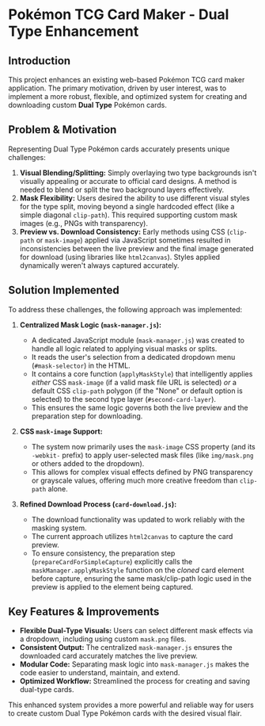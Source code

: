 # Pokémon TCG Card Maker - Dual Type Enhancement

## Introduction

This project enhances an existing web-based Pokémon TCG card maker application. The primary motivation, driven by user interest, was to implement a more robust, flexible, and optimized system for creating and downloading custom **Dual Type** Pokémon cards.

## Problem & Motivation

Representing Dual Type Pokémon cards accurately presents unique challenges:

1.  **Visual Blending/Splitting:** Simply overlaying two type backgrounds isn't visually appealing or accurate to official card designs. A method is needed to blend or split the two background layers effectively.
2.  **Mask Flexibility:** Users desired the ability to use different visual styles for the type split, moving beyond a single hardcoded effect (like a simple diagonal `clip-path`). This required supporting custom mask images (e.g., PNGs with transparency).
3.  **Preview vs. Download Consistency:** Early methods using CSS (`clip-path` or `mask-image`) applied via JavaScript sometimes resulted in inconsistencies between the live preview and the final image generated for download (using libraries like `html2canvas`). Styles applied dynamically weren't always captured accurately.

## Solution Implemented

To address these challenges, the following approach was implemented:

1.  **Centralized Mask Logic (`mask-manager.js`):**
    * A dedicated JavaScript module (`mask-manager.js`) was created to handle all logic related to applying visual masks or splits.
    * It reads the user's selection from a dedicated dropdown menu (`#mask-selector`) in the HTML.
    * It contains a core function (`applyMaskStyle`) that intelligently applies *either* CSS `mask-image` (if a valid mask file URL is selected) *or* a default CSS `clip-path` polygon (if the "None" or default option is selected) to the second type layer (`#second-card-layer`).
    * This ensures the same logic governs both the live preview and the preparation step for downloading.

2.  **CSS `mask-image` Support:**
    * The system now primarily uses the `mask-image` CSS property (and its `-webkit-` prefix) to apply user-selected mask files (like `img/mask.png` or others added to the dropdown).
    * This allows for complex visual effects defined by PNG transparency or grayscale values, offering much more creative freedom than `clip-path` alone.

3.  **Refined Download Process (`card-download.js`):**
    * The download functionality was updated to work reliably with the masking system.
    * The current approach utilizes `html2canvas` to capture the card preview.
    * To ensure consistency, the preparation step (`prepareCardForSimpleCapture`) explicitly calls the `maskManager.applyMaskStyle` function on the *cloned* card element before capture, ensuring the same mask/clip-path logic used in the preview is applied to the element being captured.

## Key Features & Improvements

* **Flexible Dual-Type Visuals:** Users can select different mask effects via a dropdown, including using custom `mask.png` files.
* **Consistent Output:** The centralized `mask-manager.js` ensures the downloaded card accurately matches the live preview.
* **Modular Code:** Separating mask logic into `mask-manager.js` makes the code easier to understand, maintain, and extend.
* **Optimized Workflow:** Streamlined the process for creating and saving dual-type cards.

This enhanced system provides a more powerful and reliable way for users to create custom Dual Type Pokémon cards with the desired visual flair.